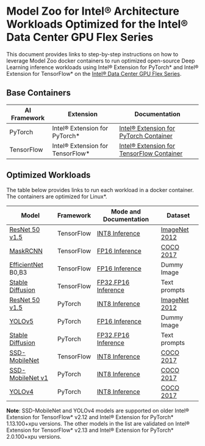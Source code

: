 # Model Zoo for Intel® Architecture Workloads Optimized for the Intel® Data Center GPU Flex Series

This document provides links to step-by-step instructions on how to leverage Model Zoo docker containers to run optimized open-source Deep Learning inference workloads using Intel® Extension for PyTorch* and Intel® Extension for TensorFlow* on the [Intel® Data Center GPU Flex Series](https://www.intel.com/content/www/us/en/products/details/discrete-gpus/data-center-gpu/flex-series.html).

## Base Containers

| AI Framework                 | Extension            | Documentation |
| -----------------------------| ------------- | ----------------- |
| PyTorch | Intel® Extension for PyTorch* | [Intel® Extension for PyTorch Container](https://github.com/intel/intel-extension-for-pytorch/blob/v2.0.110%2Bxpu/docker/README.md) |
| TensorFlow | Intel® Extension for TensorFlow* | [Intel® Extension for TensorFlow Container](https://github.com/intel/intel-extension-for-tensorflow/blob/v2.13.0.0/docker/README.md)|

## Optimized Workloads

The table below provides links to run each workload in a docker container. The containers are optimized for Linux*. 


| Model                            | Framework                  | Mode and Documentation     |  Dataset |
| ----------------------------|     ---------- | ----------| ------------ |
| [ResNet 50 v1.5](https://github.com/tensorflow/models/tree/v2.12.1/official/legacy/image_classification/resnet) | TensorFlow | [INT8 Inference](https://github.com/IntelAI/models/blob/v2.12.1/quickstart/image_recognition/tensorflow/resnet50v1_5/inference/gpu/DEVCATALOG_FLEX.md) | [ImageNet 2012](https://github.com/IntelAI/models/tree/v2.12.1/datasets/imagenet/README.md) |
| [MaskRCNN](https://arxiv.org/abs/1703.06870) | TensorFlow | [FP16 Inference](https://github.com/IntelAI/models/blob/v2.12.1/quickstart/image_segmentation/tensorflow/maskrcnn/inference/gpu/DEVCATALOG.md) | [COCO 2017](https://github.com/IntelAI/models/blob/v2.12.1/quickstart/image_segmentation/tensorflow/maskrcnn/inference/gpu/DEVCATALOG.md#download-dataset) |
| [EfficientNet](https://arxiv.org/abs/1905.11946) B0,B3 | TensorFlow| [FP16 Inference](https://github.com/IntelAI/models/blob/v2.12.1/quickstart/image_recognition/tensorflow/efficientnet/inference/gpu/DEVCATALOG.md) | Dummy Image
| [Stable Diffusion](https://arxiv.org/abs/2112.10752) | TensorFlow | [FP32,FP16 Inference](https://github.com/IntelAI/models/blob/v2.12.1/quickstart/generative-ai/tensorflow/stable_diffusion/inference/gpu/DEVCATALOG.md) | Text prompts |
| [ResNet 50 v1.5](https://arxiv.org/pdf/1512.03385.pdf) | PyTorch | [INT8 Inference](https://github.com/IntelAI/models/blob/v2.12.1/quickstart/image_recognition/pytorch/resnet50v1_5/inference/gpu/DEVCATALOG_FLEX.md) | [ImageNet 2012](https://github.com/IntelAI/models/tree/v2.12.1/datasets/imagenet/README.md) |
| [YOLOv5](https://ui.adsabs.harvard.edu/abs/2021zndo...4679653J/abstract) | PyTorch | [FP16 Inference](https://github.com/IntelAI/models/blob/v2.12.1/quickstart/object_detection/pytorch/yolov5/inference/gpu/DEVCATALOG.md) | Dummy Image |
| [Stable Diffusion](https://arxiv.org/abs/2112.10752) | PyTorch | [FP32,FP16 Inference](https://github.com/IntelAI/models/blob/v2.12.1/quickstart/generative-ai/pytorch/stable_diffusion/inference/gpu/DEVCATALOG.md) | Text prompts
| [SSD-MobileNet](https://arxiv.org/pdf/1704.04861.pdf) | TensorFlow | [INT8 Inference](https://github.com/IntelAI/models/blob/v2.11.1/quickstart/object_detection/tensorflow/ssd-mobilenet/inference/gpu/DEVCATALOG.md) | [COCO 2017](https://github.com/IntelAI/models/tree/v2.11.1/datasets/coco#download-and-preprocess-the-coco-validation-images) |
| [SSD-MobileNet v1](https://arxiv.org/pdf/1704.04861.pdf) | PyTorch | [INT8 Inference](https://github.com/IntelAI/models/blob/v2.11.1/quickstart/object_detection/pytorch/ssd-mobilenet/inference/gpu/DEVCATALOG.md) | [COCO 2017](https://github.com/IntelAI/models/blob/v2.11.1/quickstart/object_detection/pytorch/ssd-mobilenet/inference/gpu/README.md#datasets)  |
| [YOLOv4](https://arxiv.org/pdf/1704.04861.pdf) | PyTorch | [INT8 Inference](https://github.com/IntelAI/models/blob/v2.11.1/quickstart/object_detection/pytorch/yolov4/inference/gpu/DEVCATALOG.md) | [COCO 2017](https://github.com/IntelAI/models/blob/v2.11.1/quickstart/object_detection/pytorch/ssd-mobilenet/inference/gpu/README.md#datasets) |


**Note**: SSD-MobileNet and YOLOv4 models are supported on older Intel® Extension for TensorFlow* v2.12 and Intel® Extension for PyTorch* 1.13.100+xpu versions. The other models in the list are validated on Intel® Extension for TensorFlow* v2.13 and Intel® Extension for PyTorch* 2.0.100+xpu versions.

